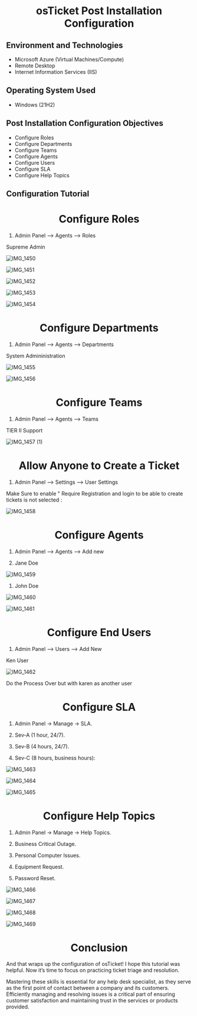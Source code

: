 <h1 align="center"> osTicket Post Installation Configuration  </h1>

## Environment and Technologies 
  - Microsoft Azure (Virtual Machines/Compute)
  - Remote Desktop
  - Internet Information Services (IIS)

## Operating System Used
  - Windows (21H2)

## Post Installation Configuration Objectives 
   - Configure Roles
   - Configure Departments
   - Configure Teams
   - Configure Agents
   - Configure Users
   - Configure SLA
   - Configure Help Topics

## Configuration Tutorial 

<h1 align="center"> Configure Roles </h1>

1. Admin Panel --> Agents --> Roles

Supreme Admin 

![IMG_1450](https://github.com/user-attachments/assets/a265dd35-5db7-4a3a-a81b-f7c124a9b20a)

![IMG_1451](https://github.com/user-attachments/assets/ebe7e0e1-bca2-445f-82b6-257f22575279)

![IMG_1452](https://github.com/user-attachments/assets/fb1fd8fe-0ae9-40f3-b952-eee065942c78)

![IMG_1453](https://github.com/user-attachments/assets/9112ac15-8c3c-4b2e-931a-1fa19469904a)

![IMG_1454](https://github.com/user-attachments/assets/3f9c36eb-7780-4eda-a816-3975f3192dd1)

<h1 align="center"> Configure Departments </h1>

1. Admin Panel --> Agents --> Departments

System Admininistration 

![IMG_1455](https://github.com/user-attachments/assets/1eb91f69-3f05-4adc-aea2-6089ac6f8336)

![IMG_1456](https://github.com/user-attachments/assets/33c68970-c155-4ff9-8438-090ffdcf362a)

<h1 align="center"> Configure Teams  </h1>

1. Admin Panel --> Agents --> Teams

TIER II Support

![IMG_1457 (1)](https://github.com/user-attachments/assets/0754e641-33b2-41d0-a39b-c0ec03c22722)


<h1 align="center"> Allow Anyone to Create a Ticket  </h1>

1. Admin Panel --> Settings --> User Settings

Make Sure to enable " Require Registration and login to be able to create tickets is not selected : 

![IMG_1458](https://github.com/user-attachments/assets/ec2f5f7f-c81a-4c63-aa6b-54e62ec79671)

<h1 align="center"> Configure Agents  </h1>

1. Admin Panel --> Agents --> Add new

2. Jane Doe

![IMG_1459](https://github.com/user-attachments/assets/8415a50a-6c51-480d-b9a1-bec7ccf3e3b5)

1. John Doe

![IMG_1460](https://github.com/user-attachments/assets/c7aa7fba-c0a3-4409-8c43-1e8cd6b6b7f6)

![IMG_1461](https://github.com/user-attachments/assets/a8b8ef18-1f3c-4209-8d1a-5b871df04f6c)

<h1 align="center"> Configure End Users  </h1>

1. Admin Panel --> Users --> Add New

Ken User

![IMG_1462](https://github.com/user-attachments/assets/4a2c60b6-cdb7-46c2-948d-61595335f142)

Do the Process Over but with karen as another user 

<h1 align="center"> Configure SLA   </h1>

1. Admin Panel -> Manage -> SLA.

2. Sev-A (1 hour, 24/7).

3. Sev-B (4 hours, 24/7).

4. Sev-C (8 hours, business hours):

![IMG_1463](https://github.com/user-attachments/assets/05573446-11ac-4ca4-a8e6-26e850c550bf)

![IMG_1464](https://github.com/user-attachments/assets/c1426356-7bc5-48cd-8869-4e25d4fd33b5)

![IMG_1465](https://github.com/user-attachments/assets/e9ebff6f-7283-4c74-9dd1-3b2b90677b8f)

<h1 align="center"> Configure Help Topics   </h1>

1. Admin Panel -> Manage -> Help Topics.

2. Business Critical Outage.

3. Personal Computer Issues.

4. Equipment Request.

5. Password Reset.

![IMG_1466](https://github.com/user-attachments/assets/475eb337-9ab4-4826-ae53-0c0af5a8e412)

![IMG_1467](https://github.com/user-attachments/assets/4aff98b3-db31-4b9f-8551-e3f38b00f3c2)

![IMG_1468](https://github.com/user-attachments/assets/e3ffc6e5-0101-48d7-b597-d131e7f18865)

![IMG_1469](https://github.com/user-attachments/assets/0cc1ab91-ea50-4aef-b6f9-44b39e344b2b)

<h1 align="center"> Conclusion </h1>

And that wraps up the configuration of osTicket! I hope this tutorial was helpful. Now it’s time to focus on practicing ticket triage and resolution.

Mastering these skills is essential for any help desk specialist, as they serve as the first point of contact between a company and its customers. Efficiently managing and resolving issues is a critical part of ensuring customer satisfaction and maintaining trust in the services or products provided.

